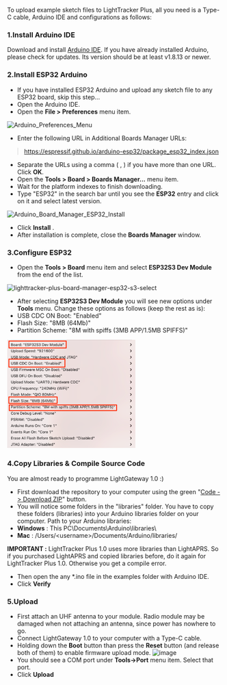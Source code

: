 To upload example sketch files to LightTracker Plus, all you need is a Type-C cable, Arduino IDE and configurations as follows:

### 1.Install Arduino IDE

Download and install [Arduino IDE](https://www.arduino.cc/en/Main/Software). If you have already installed Arduino, please check for updates. Its version should be at least v1.8.13 or newer.

### 2.Install ESP32 Arduino

- If you have installed ESP32 Arduino and upload any sketch file to any ESP32 board, skip this step...
- Open the Arduino IDE.
- Open the **File > Preferences** menu item.

<img width="397" alt="Arduino_Preferences_Menu" src="https://github.com/lightaprs/LightTracker-Plus-1.0/assets/48382675/6998042e-9949-49b8-9151-dcf8407b87e2">

- Enter the following URL in Additional Boards Manager URLs:
> https://espressif.github.io/arduino-esp32/package_esp32_index.json
- Separate the URLs using a comma ( , ) if you have more than one URL. Click **OK**.
- Open the **Tools > Board > Boards Manager...** menu item.
- Wait for the platform indexes to finish downloading.
- Type "ESP32" in the search bar until you see the **ESP32** entry and click on it and select latest version.

<img width="399" alt="Arduino_Board_Manager_ESP32_Install" src="https://github.com/lightaprs/LightTracker-Plus-1.0/assets/48382675/e16cf4d9-0200-477d-b3c6-d262fb632066">

- Click **Install** .
- After installation is complete, close the **Boards Manager** window.

### 3.Configure ESP32

- Open the **Tools > Board** menu item and select **ESP32S3 Dev Module** from the end of the list.

<img width="461" alt="lighttracker-plus-board-manager-esp32-s3-select" src="https://github.com/lightaprs/LightTracker-Plus-1.0/assets/48382675/3d774233-7d6b-415e-bbf7-3385c33465f0">
  
- After selecting **ESP32S3 Dev Module** you will see new options under **Tools** menu. Change these options as follows (keep the rest as is):
- USB CDC ON Boot: "Enabled"
- Flash Size: "8MB (64Mb)"
- Partition Scheme: "8M with spiffs (3MB APP/1.5MB SPIFFS)"

<img src="../images/arduino_board_manager_esp32-s3-settings.png" width="300">

### 4.Copy Libraries & Compile Source Code 

You are almost ready to programme LightGateway 1.0 :)

- First download the repository to your computer using the green "[Code -> Download ZIP](https://github.com/lightaprs/LightGateway-1.0/archive/refs/heads/main.zip)" button.
- You will notice some folders in the "libraries" folder. You have to copy these folders (libraries) into your Arduino libraries folder on your computer. Path to your Arduino libraries:
- **Windows** : This PC\Documents\Arduino\libraries\
- **Mac** : /Users/\<username\>/Documents/Arduino/libraries/

**IMPORTANT :** LightTracker Plus 1.0 uses more libraries than LightAPRS. So if you purchased LightAPRS and copied libraries before, do it again for LightTracker Plus 1.0. Otherwise you get a compile error.

- Then open the any *.ino file in the examples folder with Arduino IDE.
- Click **Verify** 

### 5.Upload

- First attach an UHF antenna to your module. Radio module may be damaged when not attaching an antenna, since power has nowhere to go. 
- Connect LightGateway 1.0 to your computer with a Type-C cable.
- Holding down the **Boot** button than press the **Reset** button (and release both of them) to enable firmware upload mode.
![image](https://github.com/lightaprs/LightTracker-Plus-1.0/assets/48382675/d54d7b0e-826b-4c55-b98f-0ba9262cf3c8)  
- You should see a COM port under **Tools->Port** menu item. Select that port. 
- Click **Upload**
